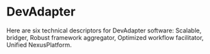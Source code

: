 # DevAdapter
Here are six technical descriptors for DevAdapter software: Scalable, bridger, Robust framework aggregator, Optimized workflow facilitator, Unified NexusPlatform.
